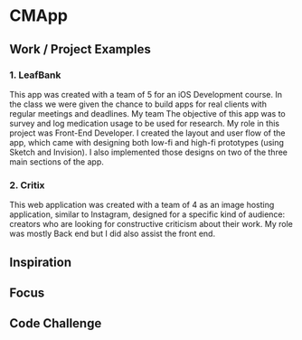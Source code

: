 # CMApp

## Work / Project Examples

### 1. LeafBank
This app was created with a team of 5 for an iOS Development course. In the class we were given the chance to build apps for real clients with regular meetings and deadlines. My team  The objective of this app was to survey and log medication usage to be used for research. My role in this project was Front-End Developer. I created the layout and user flow of the app, which came with designing both low-fi and high-fi prototypes (using Sketch and Invision). I also implemented those designs on two of the three main sections of the app.

### 2. Critix
This web application was created with a team of 4 as an image hosting application, similar to Instagram, designed for a specific kind of audience: creators who are looking for constructive criticism about their work. My role was mostly Back end but I did also assist the front end. 

## Inspiration

## Focus

## Code Challenge
